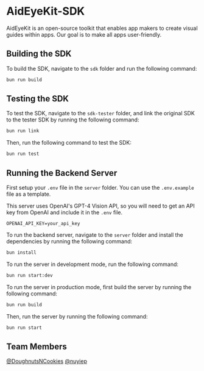 # AidEyeKit-SDK

AidEyeKit is an open-source toolkit that enables app makers to create visual guides within apps. Our goal is to make all apps user-friendly.

## Building the SDK

To build the SDK, navigate to the `sdk` folder and run the following command:

```sh
bun run build
```

## Testing the SDK

To test the SDK, navigate to the `sdk-tester` folder, and link the original SDK to the tester SDK by running the following command:

```sh
bun run link
```

Then, run the following command to test the SDK:

```sh
bun run test
```

## Running the Backend Server

First setup your `.env` file in the `server` folder. You can use the `.env.example` file as a template.

This server uses OpenAI's GPT-4 Vision API, so you will need to get an API key from OpenAI and include it in the `.env` file.

```
OPENAI_API_KEY=your_api_key
```

To run the backend server, navigate to the `server` folder and install the dependencies by running the following command:

```sh
bun install
```

To run the server in development mode, run the following command:

```sh
bun run start:dev
```

To run the server in production mode, first build the server by running the following command:

```sh
bun run build
```

Then, run the server by running the following command:

```sh
bun run start
```

## Team Members

[@DoughnutsNCookies](https://www.github.com/DoughnutsNCookies)
[@nuyiep](https://www.github.com/nuyiep)
